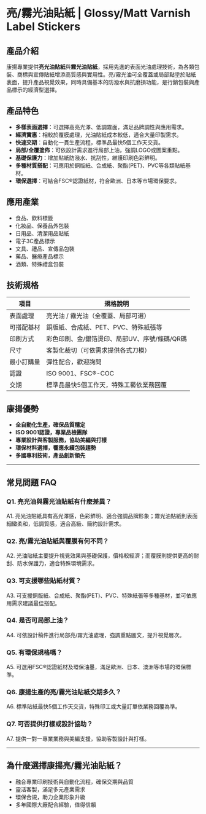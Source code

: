 # 亮/霧光油貼紙 | Glossy/Matt Varnish Label Stickers

## 產品介紹

康揚專業提供**亮光油貼紙**與**霧光油貼紙**，採用先進的表面光油處理技術，為各類包裝、商標與宣傳貼紙增添高質感與實用性。亮/霧光油可全覆蓋或局部點塗於貼紙表面，提升產品視覺效果，同時具備基本的防潑水與抗磨損功能，是行銷包裝與產品標示的經濟型選擇。

## 產品特色

- **多樣表面選擇**：可選擇高亮光澤、低調霧面，滿足品牌調性與應用需求。
- **經濟實惠**：相較於覆膜處理，光油貼紙成本較低，適合大量印製需求。
- **快速交期**：自動化一貫生產流程，標準品最快5個工作天交貨。
- **局部/全覆塗佈**：可依設計需求進行局部上油，強調LOGO或圖案重點。
- **基礎保護力**：增加貼紙防潑水、抗刮性，維護印刷色彩鮮明。
- **多種材質搭配**：可應用於銅版紙、合成紙、聚酯(PET)、PVC等各類貼紙基材。
- **環保選擇**：可結合FSC®認證紙材，符合歐洲、日本等市場環保要求。

## 應用產業

- 食品、飲料標籤
- 化妝品、保養品外包裝
- 日用品、清潔用品貼紙
- 電子3C產品標示
- 文具、禮品、宣傳品包裝
- 藥品、醫療產品標示
- 酒類、特殊禮盒包裝

## 技術規格

| 項目           | 規格說明                                 |
|----------------|--------------------------------------|
| 表面處理       | 亮光油 / 霧光油（全覆蓋、局部可選）           |
| 可搭配基材     | 銅版紙、合成紙、PET、PVC、特殊紙張等           |
| 印刷方式       | 彩色印刷、金/銀箔燙印、局部UV、序號/條碼/QR碼   |
| 尺寸           | 客製化裁切（可依需求提供各式刀模）             |
| 最小訂購量     | 彈性配合，歡迎詢問                         |
| 認證           | ISO 9001、FSC®-COC                        |
| 交期           | 標準品最快5個工作天，特殊工藝依業務回覆         |

## 康揚優勢

- **全自動化生產，確保品質穩定**
- **ISO 9001認證，專業品檢團隊**
- **專業設計與客製服務，協助美編與打樣**
- **環保材料選擇，響應永續包裝趨勢**
- **多國專利技術，產品創新領先**

---

## 常見問題 FAQ

### Q1. 亮光油與霧光油貼紙有什麼差異？
A1. 亮光油貼紙具有高光澤感，色彩鮮明、適合強調品牌形象；霧光油貼紙則表面細緻柔和，低調質感，適合高級、簡約設計需求。

### Q2. 亮/霧光油貼紙與覆膜有何不同？
A2. 光油貼紙主要提升視覺效果與基礎保護，價格較經濟；而覆膜則提供更高的耐刮、防水保護力，適合特殊環境需求。

### Q3. 可支援哪些貼紙材質？
A3. 可支援銅版紙、合成紙、聚酯(PET)、PVC、特殊紙張等多種基材，並可依應用需求建議最佳搭配。

### Q4. 是否可局部上油？
A4. 可依設計稿件進行局部亮/霧光油處理，強調重點圖文，提升視覺層次。

### Q5. 有環保規格嗎？
A5. 可選用FSC®認證紙材及環保油墨，滿足歐洲、日本、澳洲等市場的環保標準。

### Q6. 康揚生產的亮/霧光油貼紙交期多久？
A6. 標準貼紙最快5個工作天交貨，特殊印工或大量訂單依業務回覆為準。

### Q7. 可否提供打樣或設計協助？
A7. 提供一對一專業業務與美編支援，協助客製設計與打樣。

---

## 為什麼選擇康揚亮/霧光油貼紙？

- 融合專業印刷技術與自動化流程，確保交期與品質
- 靈活客製，滿足多元產業需求
- 環保合規，助力企業形象升級
- 多年國際大廠配合經驗，值得信賴